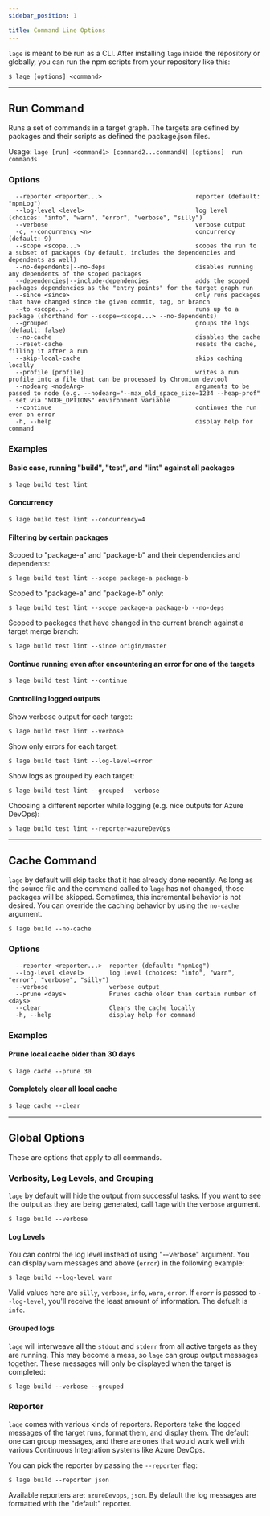 ```yaml
---
sidebar_position: 1

title: Command Line Options
---
```


`lage` is meant to be run as a CLI. After installing `lage` inside the repository or globally, you can run the npm scripts from your repository like this:


``` 
$ lage [options] <command>
```

---
## Run Command

Runs a set of commands in a target graph. The targets are defined by packages and their scripts as defined the package.json files.

Usage: `lage [run] <command1> [command2...commandN] [options]  run commands`

### Options

```
  --reporter <reporter...>                          reporter (default: "npmLog")
  --log-level <level>                               log level (choices: "info", "warn", "error", "verbose", "silly")
  --verbose                                         verbose output
  -c, --concurrency <n>                             concurrency (default: 9)
  --scope <scope...>                                scopes the run to a subset of packages (by default, includes the dependencies and dependents as well)
  --no-dependents|--no-deps                         disables running any dependents of the scoped packages
  --dependencies|--include-dependencies             adds the scoped packages dependencies as the "entry points" for the target graph run
  --since <since>                                   only runs packages that have changed since the given commit, tag, or branch
  --to <scope...>                                   runs up to a package (shorthand for --scope=<scope...> --no-dependents)
  --grouped                                         groups the logs (default: false)
  --no-cache                                        disables the cache
  --reset-cache                                     resets the cache, filling it after a run
  --skip-local-cache                                skips caching locally
  --profile [profile]                               writes a run profile into a file that can be processed by Chromium devtool
  --nodearg <nodeArg>                               arguments to be passed to node (e.g. --nodearg="--max_old_space_size=1234 --heap-prof" - set via "NODE_OPTIONS" environment variable
  --continue                                        continues the run even on error
  -h, --help                                        display help for command
```

### Examples

#### Basic case, running "build", "test", and "lint" against all packages

    $ lage build test lint

#### Concurrency
  
    $ lage build test lint --concurrency=4

#### Filtering by certain packages

Scoped to "package-a" and "package-b" and their dependencies and dependents:

    $ lage build test lint --scope package-a package-b

Scoped to "package-a" and "package-b" only:

    $ lage build test lint --scope package-a package-b --no-deps

Scoped to packages that have changed in the current branch against a target merge branch:

    $ lage build test lint --since origin/master

#### Continue running even after encountering an error for one of the targets

    $ lage build test lint --continue

#### Controlling logged outputs

Show verbose output for each target:

    $ lage build test lint --verbose

Show only errors for each target:

    $ lage build test lint --log-level=error

Show logs as grouped by each target:

    $ lage build test lint --grouped --verbose

Choosing a different reporter while logging (e.g. nice outputs for Azure DevOps):

    $ lage build test lint --reporter=azureDevOps

---
## Cache Command

`lage` by default will skip tasks that it has already done recently. As long as the source file and the command called to `lage` has not changed, those packages will be skipped. Sometimes, this incremental behavior is not desired. You can override the caching behavior by using the `no-cache` argument.

```
$ lage build --no-cache
```
### Options

```
  --reporter <reporter...>  reporter (default: "npmLog")
  --log-level <level>       log level (choices: "info", "warn", "error", "verbose", "silly")
  --verbose                 verbose output
  --prune <days>            Prunes cache older than certain number of <days>
  --clear                   Clears the cache locally
  -h, --help                display help for command
```

### Examples

#### Prune local cache older than 30 days

```
$ lage cache --prune 30
```

#### Completely clear all local cache

```
$ lage cache --clear
```

---
## Global Options

These are options that apply to all commands.

### Verbosity, Log Levels, and Grouping

`lage` by default will hide the output from successful tasks. If you want to see the output as they are being generated, call `lage` with the `verbose` argument.

```
$ lage build --verbose
```

#### Log Levels

You can control the log level instead of using "--verbose" argument. You can display `warn` messages and above (`error`) in the following example:

```
$ lage build --log-level warn
```

Valid values here are `silly`, `verbose`, `info`, `warn`, `error`. If `erorr` is passed to `--log-level`, you'll receive the least amount of information. The defualt is `info`.

#### Grouped logs

`lage` will interweave all the `stdout` and `stderr` from all active targets as they are running. This may become a mess, so `lage` can group output messages together. These messages will only be displayed when the target is completed:

```
$ lage build --verbose --grouped
```

### Reporter

`lage` comes with various kinds of reporters. Reporters take the logged messages of the target runs, format them, and display them. The default one can group messages, and there are ones that would work well with various Continuous Integration systems like Azure DevOps. 

You can pick the reporter by passing the `--reporter` flag:

```
$ lage build --reporter json
```

Available reporters are: `azureDevops`, `json`. By default the log messages are formatted with the "default" reporter.

